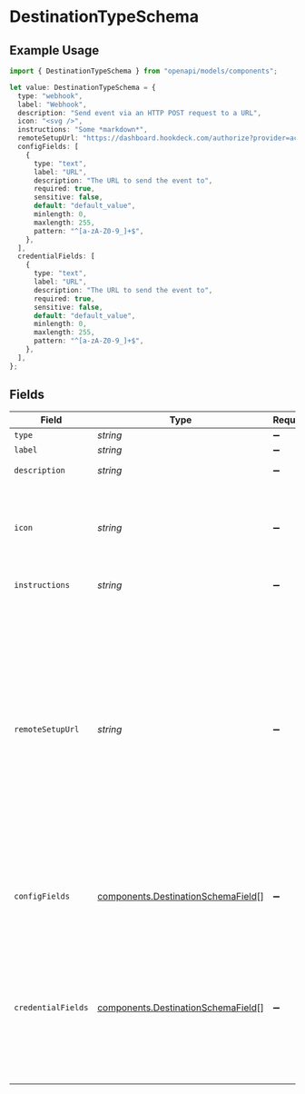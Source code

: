 # DestinationTypeSchema

## Example Usage

```typescript
import { DestinationTypeSchema } from "openapi/models/components";

let value: DestinationTypeSchema = {
  type: "webhook",
  label: "Webhook",
  description: "Send event via an HTTP POST request to a URL",
  icon: "<svg />",
  instructions: "Some *markdown*",
  remoteSetupUrl: "https://dashboard.hookdeck.com/authorize?provider=acme",
  configFields: [
    {
      type: "text",
      label: "URL",
      description: "The URL to send the event to",
      required: true,
      sensitive: false,
      default: "default_value",
      minlength: 0,
      maxlength: 255,
      pattern: "^[a-zA-Z0-9_]+$",
    },
  ],
  credentialFields: [
    {
      type: "text",
      label: "URL",
      description: "The URL to send the event to",
      required: true,
      sensitive: false,
      default: "default_value",
      minlength: 0,
      maxlength: 255,
      pattern: "^[a-zA-Z0-9_]+$",
    },
  ],
};
```

## Fields

| Field                                                                                                                                                                                                                                                                                                                                                                                                   | Type                                                                                                                                                                                                                                                                                                                                                                                                    | Required                                                                                                                                                                                                                                                                                                                                                                                                | Description                                                                                                                                                                                                                                                                                                                                                                                             | Example                                                                                                                                                                                                                                                                                                                                                                                                 |
| ------------------------------------------------------------------------------------------------------------------------------------------------------------------------------------------------------------------------------------------------------------------------------------------------------------------------------------------------------------------------------------------------------- | ------------------------------------------------------------------------------------------------------------------------------------------------------------------------------------------------------------------------------------------------------------------------------------------------------------------------------------------------------------------------------------------------------- | ------------------------------------------------------------------------------------------------------------------------------------------------------------------------------------------------------------------------------------------------------------------------------------------------------------------------------------------------------------------------------------------------------- | ------------------------------------------------------------------------------------------------------------------------------------------------------------------------------------------------------------------------------------------------------------------------------------------------------------------------------------------------------------------------------------------------------- | ------------------------------------------------------------------------------------------------------------------------------------------------------------------------------------------------------------------------------------------------------------------------------------------------------------------------------------------------------------------------------------------------------- |
| `type`                                                                                                                                                                                                                                                                                                                                                                                                  | *string*                                                                                                                                                                                                                                                                                                                                                                                                | :heavy_minus_sign:                                                                                                                                                                                                                                                                                                                                                                                      | N/A                                                                                                                                                                                                                                                                                                                                                                                                     | webhook                                                                                                                                                                                                                                                                                                                                                                                                 |
| `label`                                                                                                                                                                                                                                                                                                                                                                                                 | *string*                                                                                                                                                                                                                                                                                                                                                                                                | :heavy_minus_sign:                                                                                                                                                                                                                                                                                                                                                                                      | N/A                                                                                                                                                                                                                                                                                                                                                                                                     | Webhook                                                                                                                                                                                                                                                                                                                                                                                                 |
| `description`                                                                                                                                                                                                                                                                                                                                                                                           | *string*                                                                                                                                                                                                                                                                                                                                                                                                | :heavy_minus_sign:                                                                                                                                                                                                                                                                                                                                                                                      | N/A                                                                                                                                                                                                                                                                                                                                                                                                     | Send event via an HTTP POST request to a URL                                                                                                                                                                                                                                                                                                                                                            |
| `icon`                                                                                                                                                                                                                                                                                                                                                                                                  | *string*                                                                                                                                                                                                                                                                                                                                                                                                | :heavy_minus_sign:                                                                                                                                                                                                                                                                                                                                                                                      | SVG icon string.                                                                                                                                                                                                                                                                                                                                                                                        | <svg />                                                                                                                                                                                                                                                                                                                                                                                                 |
| `instructions`                                                                                                                                                                                                                                                                                                                                                                                          | *string*                                                                                                                                                                                                                                                                                                                                                                                                | :heavy_minus_sign:                                                                                                                                                                                                                                                                                                                                                                                      | Markdown instructions.                                                                                                                                                                                                                                                                                                                                                                                  | Some *markdown*                                                                                                                                                                                                                                                                                                                                                                                         |
| `remoteSetupUrl`                                                                                                                                                                                                                                                                                                                                                                                        | *string*                                                                                                                                                                                                                                                                                                                                                                                                | :heavy_minus_sign:                                                                                                                                                                                                                                                                                                                                                                                      | Some destinations may have Oauth flow or other managed-setup flow that can be triggered with a link. If a `remote_setup_url` is set then the user should be prompted to follow the link to configure the destination.<br/>See the [building your own UI guide](https://outpost.hookdeck.com/guides/building-your-own-ui.mdx) for recommended UI patterns and wireframes for implementation in your own app. | https://dashboard.hookdeck.com/authorize?provider=acme                                                                                                                                                                                                                                                                                                                                                  |
| `configFields`                                                                                                                                                                                                                                                                                                                                                                                          | [components.DestinationSchemaField](../../models/components/destinationschemafield.md)[]                                                                                                                                                                                                                                                                                                                | :heavy_minus_sign:                                                                                                                                                                                                                                                                                                                                                                                      | Config fields are non-secret values that can be stored and displayed to the user in plain text.                                                                                                                                                                                                                                                                                                         |                                                                                                                                                                                                                                                                                                                                                                                                         |
| `credentialFields`                                                                                                                                                                                                                                                                                                                                                                                      | [components.DestinationSchemaField](../../models/components/destinationschemafield.md)[]                                                                                                                                                                                                                                                                                                                | :heavy_minus_sign:                                                                                                                                                                                                                                                                                                                                                                                      | Credential fields are secret values that will be AES encrypted and obfuscated to the user. Some credentials may not be obfuscated; the destination type dictates the obfuscation logic.                                                                                                                                                                                                                 |                                                                                                                                                                                                                                                                                                                                                                                                         |